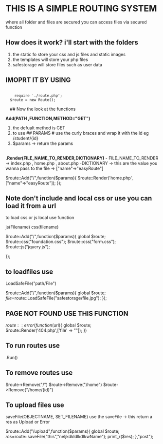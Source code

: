 # THIS IS A SIMPLE ROUTING SYSTEM

where all folder and files are secured
you can access files via secured function

## How does it work? i'll start with the folders

<ol>
    <li>the static fo store your css and js files and static images</li>
    <li>the templates will store your php files</li>
    <li>safestorage will store  files such as user data</li>
</ol>

## IMOPRT IT  BY USING

  <code>
    require './route.php';
  $route = new Route();

  </code>
## Now the look at the functions

<b>Add(PATH ,FUNCTION,METHOD="GET")</b>
    <ol>
        <li>the defualt method is GET</li>
        <li>to use ## PARAMS # use the curly braces and wrap it with the id eg /student/{id}</li>
        <li> $params -> return the params</li>  
    </ol>

<b>.Render(FILE_NAME_TO_RENDER,DICTIONARY)</b>
     - FILE_NAME_TO_RENDER -> index.php , home.php , about.php
     -DICTIONARY -> this are the value you wanna pass to the file -> ["name"=>"easyRoute"]

$route::Add("/",function($params){
    $route::Render('home.php', ["name"=>"easyRoute"]);
});

## Note don't include and local css or use you can load it from a url

to load css or js local  use  function

js(Filename)
css(filename)

$route::Add("/",function($params){
    global $route;
    $route::css("foundation.css");
    $route::css("form.css");
    $route::js("jquery.js");

});

## to loadfiles use

LoadSafeFile("path/File")

$route::Add("/",function($params){
    global $route;
    $file=$route::LoadSafeFile("safestorage/file.jpg");
});

## PAGE NOT FOUND USE THIS FUNCTION

$route::error(function($url){
    global $route;    
    $route::Render('404.php',['file' => ""]);
})

## To run routes use

.Run()

## To remove routes use

 $route->Remove("/")
 $route->Remove("/home")
 $route->Remove("/home/{id}")

## To upload files use

 saveFile(OBJECTNAME, SET_FILENAME)
 use  the saveFile -> this return a res as Upload or Error

 $route::Add("/upload",function($params){
    global $route;
     $res=$route::saveFile("this","neljkdkldlkdlkwName");
     print_r($res);
},"post");


##  <h1>  </h1>